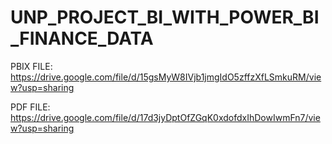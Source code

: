 # UNP_PROJECT_BI_WITH_POWER_BI_FINANCE_DATA

PBIX FILE: https://drive.google.com/file/d/15gsMyW8IVjb1jmgIdO5zffzXfLSmkuRM/view?usp=sharing


PDF FILE: https://drive.google.com/file/d/17d3jyDptOfZGqK0xdofdxIhDowIwmFn7/view?usp=sharing
